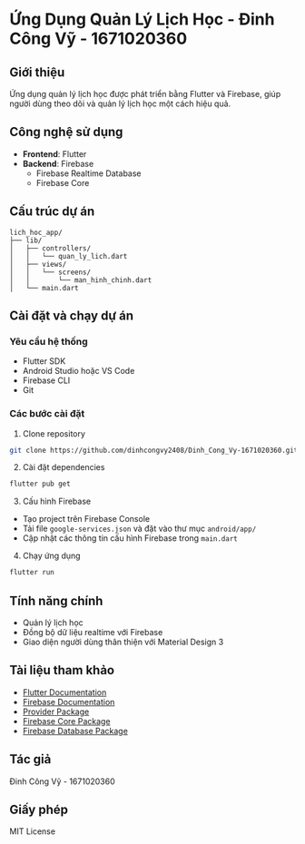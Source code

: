 # Ứng Dụng Quản Lý Lịch Học - Đinh Công Vỹ - 1671020360

## Giới thiệu
Ứng dụng quản lý lịch học được phát triển bằng Flutter và Firebase, giúp người dùng theo dõi và quản lý lịch học một cách hiệu quả.

## Công nghệ sử dụng
- **Frontend**: Flutter
- **Backend**: Firebase
  - Firebase Realtime Database
  - Firebase Core

## Cấu trúc dự án
```
lich_hoc_app/
├── lib/
│   ├── controllers/
│   │   └── quan_ly_lich.dart
│   ├── views/
│   │   └── screens/
│   │       └── man_hinh_chinh.dart
│   └── main.dart
```

## Cài đặt và chạy dự án

### Yêu cầu hệ thống
- Flutter SDK
- Android Studio hoặc VS Code
- Firebase CLI
- Git

### Các bước cài đặt
1. Clone repository
```bash
git clone https://github.com/dinhcongvy2408/Dinh_Cong_Vy-1671020360.git
```

2. Cài đặt dependencies
```bash
flutter pub get
```

3. Cấu hình Firebase
- Tạo project trên Firebase Console
- Tải file `google-services.json` và đặt vào thư mục `android/app/`
- Cập nhật các thông tin cấu hình Firebase trong `main.dart`

4. Chạy ứng dụng
```bash
flutter run
```

## Tính năng chính
- Quản lý lịch học
- Đồng bộ dữ liệu realtime với Firebase
- Giao diện người dùng thân thiện với Material Design 3

## Tài liệu tham khảo
- [Flutter Documentation](https://flutter.dev/docs)
- [Firebase Documentation](https://firebase.google.com/docs)
- [Provider Package](https://pub.dev/packages/provider)
- [Firebase Core Package](https://pub.dev/packages/firebase_core)
- [Firebase Database Package](https://pub.dev/packages/firebase_database)

## Tác giả
Đinh Công Vỹ - 1671020360

## Giấy phép
MIT License
